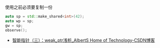 使用之前必须要复制一份

```cpp
auto sp = std::make_shared<int>(42);
auto wp = sp;
gw = sp;
observe();

```
- [智能指针（三）：weak_ptr浅析_AlbertS Home of Technology-CSDN博客](https://blog.csdn.net/albertsh/article/details/82286999)

